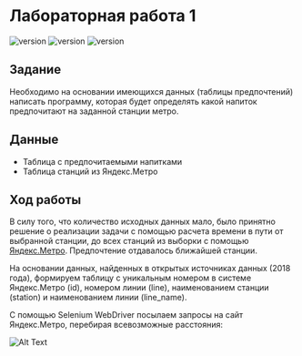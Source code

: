 # Лабораторная работа 1
![version](https://img.shields.io/badge/Python-3.8-blue)
![version](https://img.shields.io/badge/Pandas-1.1.2-yellowgreen)
![version](https://img.shields.io/badge/Selenium-3.141.59-red)

## Задание
Необходимо на основании имеющихся данных (таблицы предпочтений) написать программу, которая будет определять какой напиток предпочитают на заданной станции метро.

## Данные
- Таблица с предпочитаемыми напитками
- Таблица станций из Яндекс.Метро 

## Ход работы
В силу того, что количество исходных данных мало, было принятно решение о реализации задачи с помощью расчета времени в пути от выбранной станции, до всех станций из выборки с помощью [Яндекс.Метро](https://yandex.ru/metro/moscow?from={start}&to={stop}&route=0/). Предпочтение отдавалось ближайшей станции.

На основании данных, найденных в открытых источниках данных (2018 года), формируем таблицу с уникальным номером в системе Яндекс.Метро (id), номером линии (line), наименованием станции (station) и наименованием линии (line_name).

С помощью Selenium WebDriver посылаем запросы на сайт Яндекс.Метро, перебирая всевозможные расстояния:

![Alt Text](https://media.giphy.com/media/6JdbAMZtQGwZVNwMJN/giphy.gif)


